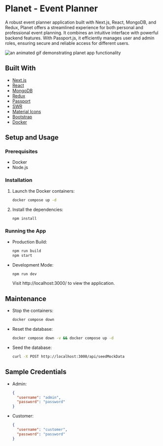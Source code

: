 # Planet - Event Planner

A robust event planner application built with Next.js, React, MongoDB, and Redux, Planet offers a streamlined experience for both personal and professional event planning. It combines an intuitive interface with powerful backend features. With Passport.js, it efficiently manages user and admin roles, ensuring secure and reliable access for different users.

<img src="promos/planet_demo.gif"  alt="an animated gif demonstrating planet app functionality">

## Built With

- [Next.js](https://nextjs.org/)
- [React](https://reactjs.org/)
- [MongoDB](https://www.mongodb.com/)
- [Redux](https://redux.js.org/)
- [Passport](http://www.passportjs.org/)
- [SWR](https://swr.vercel.app/)
- [Material Icons](https://material-ui.com/components/material-icons/)
- [Bootstrap](https://getbootstrap.com/)
- [Docker](https://www.docker.com/)

## Setup and Usage

### Prerequisites

- Docker
- Node.js

### Installation

1. Launch the Docker containers:

   ```bash
   docker compose up -d
   ```

2. Install the dependencies:

   ```bash
   npm install
   ```

### Running the App

- Production Build:

  ```bash
  npm run build
  npm start
  ```

- Development Mode:

  ```bash
  npm run dev
  ```

  Visit http://localhost:3000/ to view the application.

## Maintenance

- Stop the containers:

  ```bash
  docker compose down
  ```

- Reset the database:

  ```bash
  docker compose down -v && docker compose up -d
  ```

- Seed the database:

  ```bash
  curl -X POST http://localhost:3000/api/seedMockData
  ```

## Sample Credentials

- Admin:

  ```json
  {
    "username": "admin",
    "password": "password"
  }
  ```

- Customer:

  ```json
  {
    "username": "customer",
    "password": "password"
  }
  ```
